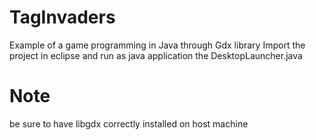 # TagInvaders
Example of a game programming in Java through Gdx library
Import the project in eclipse and run as java application the DesktopLauncher.java

# Note
be sure to have libgdx correctly installed on host machine
